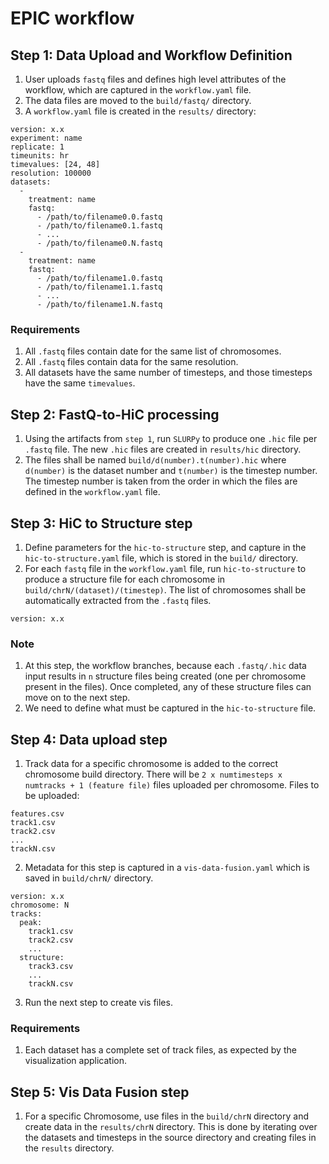 # EPIC workflow

## Step 1: Data Upload and Workflow Definition

1. User uploads `fastq` files and defines high level attributes of the workflow, which are captured in the `workflow.yaml` file. 
2. The data files are moved to the `build/fastq/` directory. 
3. A `workflow.yaml` file is created in the `results/` directory:

```
version: x.x
experiment: name
replicate: 1
timeunits: hr
timevalues: [24, 48]
resolution: 100000
datasets:
  -
    treatment: name
    fastq:
      - /path/to/filename0.0.fastq
      - /path/to/filename0.1.fastq
      - ...
      - /path/to/filename0.N.fastq
  -
    treatment: name
    fastq:
      - /path/to/filename1.0.fastq
      - /path/to/filename1.1.fastq
      - ...
      - /path/to/filename1.N.fastq
```

### Requirements

1. All `.fastq` files contain date for the same list of chromosomes.
2. All `.fastq` files contain data for the same resolution. 
3. All datasets have the same number of timesteps, and those timesteps have the same `timevalues`.

## Step 2: FastQ-to-HiC processing

1. Using the artifacts from `step 1`, run `SLURPy` to produce one `.hic` file per `.fastq` file. The new `.hic` files are created in `results/hic` directory.
2. The files shall be named `build/d(number).t(number).hic` where `d(number)` is the dataset number and `t(number)` is the timestep number. The timestep
number is taken from the order in which the files are defined in the `workflow.yaml` file.


## Step 3: HiC to Structure step

1. Define parameters for the `hic-to-structure` step, and capture in the `hic-to-structure.yaml` file, which is stored in the `build/` directory. 
2. For each `fastq` file in the `workflow.yaml` file, run `hic-to-structure` to produce a structure file for each chromosome in `build/chrN/(dataset)/(timestep)`.
The list of chromosomes shall be automatically extracted from the `.fastq` files.

```
version: x.x
```

### Note

1. At this step, the workflow branches, because each `.fastq/.hic` data input results in `n` structure files being created (one per chromosome present in the files).
Once completed, any of these structure files can move on to the next step.
2. We need to define what must be captured in the `hic-to-structure` file. 

## Step 4: Data upload step

1. Track data for a specific chromosome is added to the correct chromosome build directory. 
There will be `2 x numtimesteps x numtracks + 1 (feature file)` files uploaded per chromosome.
Files to be uploaded:

```
features.csv
track1.csv
track2.csv
...
trackN.csv
```

2. Metadata for this step is captured in a `vis-data-fusion.yaml` which is saved in `build/chrN/` directory.

```
version: x.x
chromosome: N
tracks:
  peak:
    track1.csv
    track2.csv
    ...
  structure:
    track3.csv
    ...
    trackN.csv
```

3. Run the next step to create vis files.

### Requirements

1. Each dataset has a complete set of track files, as expected by the visualization application. 

## Step 5: Vis Data Fusion step

1. For a specific Chromosome, use files in the `build/chrN` directory and create data in the `results/chrN` directory. This is done by iterating over the datasets and timesteps in the source directory and creating files in the `results` directory.

